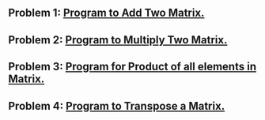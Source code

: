 ### <h2>Problem 1: <a href="https://github.com/Iamtripathisatyam/100_Days_Code_Challenge/blob/main/Day9/Add_Two_Matrix.py">**Program to Add Two Matrix.**</a></h2>
### <h2>Problem 2: <a href="https://github.com/Iamtripathisatyam/100_Days_Code_Challenge/blob/main/Day9/Multiply_Matrix.py">**Program to Multiply Two Matrix.**</a></h2>
### <h2>Problem 3: <a href="https://github.com/Iamtripathisatyam/100_Days_Code_Challenge/blob/main/Day9/Product_of_All_Elements_in_Matrix.py">**Program for Product of all elements in Matrix.**</a></h2>
### <h2>Problem 4: <a href="https://github.com/Iamtripathisatyam/100_Days_Code_Challenge/blob/main/Day9/Transpose_Matrix.py">**Program to Transpose a Matrix.**</a></h2>
